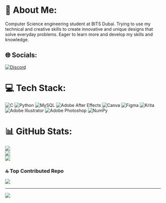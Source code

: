 # 💫 About Me:
Computer Science engineering student at BITS Dubai. Trying to use my technical and creative skills to create innovative and unique designs that solve everyday problems.
Eager to learn more and develop my skills and knowledge.<br>


## 🌐 Socials:
[![Discord](https://img.shields.io/badge/Discord-%237289DA.svg?logo=discord&logoColor=white)](https://discord.gg/SpeyStale#0926) 

# 💻 Tech Stack:
![C](https://img.shields.io/badge/c-%2300599C.svg?style=for-the-badge&logo=c&logoColor=white) ![Python](https://img.shields.io/badge/python-3670A0?style=for-the-badge&logo=python&logoColor=ffdd54) ![MySQL](https://img.shields.io/badge/mysql-%2300f.svg?style=for-the-badge&logo=mysql&logoColor=white) ![Adobe After Effects](https://img.shields.io/badge/Adobe%20After%20Effects-9999FF.svg?style=for-the-badge&logo=Adobe%20After%20Effects&logoColor=white) ![Canva](https://img.shields.io/badge/Canva-%2300C4CC.svg?style=for-the-badge&logo=Canva&logoColor=white) 	![Figma](https://img.shields.io/badge/figma-%23F24E1E.svg?style=for-the-badge&logo=figma&logoColor=white) ![Krita](https://img.shields.io/badge/Krita-203759?style=for-the-badge&logo=krita&logoColor=EEF37B) ![Adobe Illustrator](https://img.shields.io/badge/adobeillustrator-%23FF9A00.svg?style=for-the-badge&logo=adobeillustrator&logoColor=white) ![Adobe Photoshop](https://img.shields.io/badge/adobephotoshop-%2331A8FF.svg?style=for-the-badge&logo=adobephotoshop&logoColor=white) ![NumPy](https://img.shields.io/badge/numpy-%23013243.svg?style=for-the-badge&logo=numpy&logoColor=white)
# 📊 GitHub Stats:
![](https://github-readme-stats-muqaram0.vercel.app/api?username=Muqaram0&theme=dark&hide_border=false&include_all_commits=false&count_private=false)<br/>
![](https://github-readme-streak-stats.herokuapp.com/?user=Muqaram0&theme=dark&hide_border=false)<br/>
![](https://github-readme-stats-muqaram0.vercel.app/api/top-langs/?username=Muqaram0&theme=dark&hide_border=false&include_all_commits=false&count_private=false&layout=compact)

### 🔝 Top Contributed Repo
![](https://github-readme-stats-muqaram0.vercel.app/api?username=Muqaram0&limit=5&theme=dark&combine_all_yearly_contributions=true)

---
[![](https://visitcount.itsvg.in/api?id=Muqaram0&icon=0&color=0)](https://visitcount.itsvg.in)


